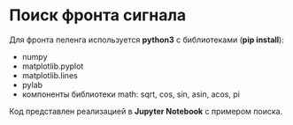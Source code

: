 # Поиск фронта сигнала

Для фронта пеленга используется **python3** с библиотеками (**pip install**):

+ numpy
+ matplotlib.pyplot
+ matplotlib.lines
+ pylab
+ компоненты библиотеки math: sqrt, cos, sin, asin, acos, pi


Код представлен реализацией в **Jupyter Notebook** с примером поиска.
